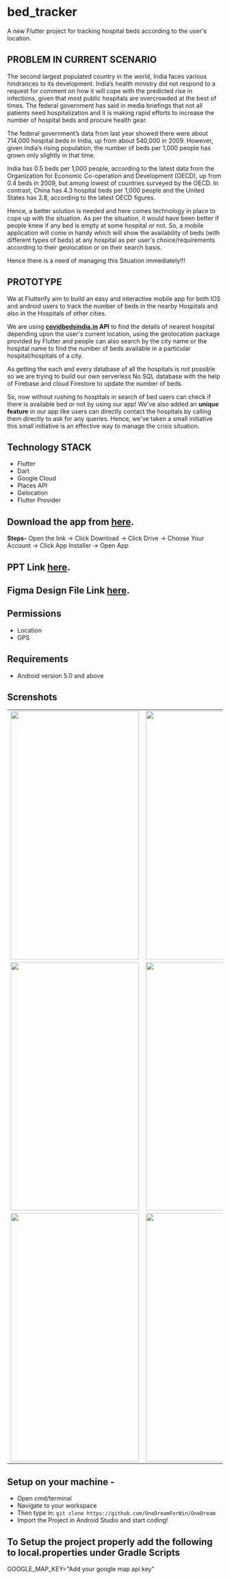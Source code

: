 # bed_tracker

A new Flutter project for tracking hospital beds according to the user's location.

## PROBLEM IN CURRENT SCENARIO 
The second largest populated country in the world, India faces various hindrances to its development. India’s health ministry did not respond to a request for comment on how it will cope with the predicted rise in infections, given that most public hospitals are overcrowded at the best of times. The federal government has said in media briefings that not all patients need hospitalization and it is making rapid efforts to increase the number of hospital beds and procure health gear.

The federal government’s data from last year showed there were about 714,000 hospital beds in India, up from about 540,000 in 2009. However, given India’s rising population, the number of beds per 1,000 people has grown only slightly in that time.

India has 0.5 beds per 1,000 people, according to the latest data from the Organization for Economic Co-operation and Development (OECD), up from 0.4 beds in 2009, but among lowest of countries surveyed by the OECD. In contrast, China has 4.3 hospital beds per 1,000 people and the United States has 2.8, according to the latest OECD figures.

Hence, a better solution is needed and here comes technology in place to cope up with the situation. As per the situation, it would have been better if people knew if any bed is empty at some hospital or not. So, a mobile application will come in handy which will show the availability of beds (with different types of beds) at any hospital as per user's choice/requirements according to their geolocation or on their search basis.

Hence there is a need of managing this Situation immediately!!!

## PROTOTYPE 
We at Flutterify aim to build an easy and interactive mobile app for both IOS and android users to track the number of beds in the nearby Hospitals and also in the Hospitals of other cities.

We are using **[covidbedsindia.in](https://documenter.getpostman.com/view/15598746/TzXzDH7k#3188a9c3-c98d-4edd-ba17-34816f9571d6) API** to find the details of nearest hospital depending upon the user's current location, using the geolocation package provided by Flutter and people can also search by the city name or the hospital name to find the number of beds available in a particular hospital/hospitals of a city. 

As getting the each and every database of all the hospitals is not possible so we are trying to build our own serverless No SQL database with the help of Firebase and cloud Firestore to update the number of beds. 

So, now without rushing to hospitals in search of bed users can check if there is available bed or not by using our app!
We've also added an **unique feature** in our app like users can directly contact the hospitals by calling them directly to ask for any queries.
Hence, we've taken a small initiative this small initiative is an effective way to manage the crisis situation. 

## Technology STACK

-	Flutter
-	Dart
-	Google Cloud
-	Places API
-	Gelocation
-	Flutter Provider


## Download the app from [here](https://drive.google.com/file/d/1_ffyqvu2N-g8XUQi3S8Kda_qZ2ueCDrV/view?usp=sharing).
**Steps-** Open the link -> Click Download -> Click Drive -> Choose Your Account -> Click App Installer -> Open App

## PPT Link [here](https://docs.google.com/presentation/d/1-xvJQnlfb7X_ilyWGF9KTiYqHeHKI3Gyjl3EE0UjVuc/edit#slide=id.g125944e0cb1_3_25).

## Figma Design File Link [here](https://www.figma.com/file/0fb7UNXmUJMJzjr4Nr30JP/Bed_Tracker?node-id=0%3A1).

## Permissions

* Location
* GPS

## Requirements
* Android version 5.0 and above


## Screnshots 
<table>
  <tr>
    <td><img src="https://user-images.githubusercontent.com/104226601/164974955-09dcf6b8-67cf-4e42-9ec1-66716c1f3ed6.png" height = "580" width="300"></td>
    <td><img src="https://user-images.githubusercontent.com/104226601/164975037-d3b607ab-4108-4a90-9d4e-b93dcf4a439d.png" height = "580" width="300"></td>
  </tr>
  <tr>
    <td><img src="https://user-images.githubusercontent.com/104226601/164975085-d7ceef70-fd81-4827-ae9b-6e7a9098537a.png" height = "580" width="300"></td>
    <td><img src="https://user-images.githubusercontent.com/104226601/164975136-b82c23d6-cdcd-4e89-be1b-2308e2179102.png" height = "580" width="300"></td>   
  </tr>
  <tr>
    <td><img src="https://user-images.githubusercontent.com/104226601/164975188-2062c0dd-d891-4f6e-9fd9-26ab40455f28.png" height = "580" width="300"></td>
    <td><img src="https://user-images.githubusercontent.com/104226601/164975216-269619ac-d3bb-4ec0-b256-c21a75308658.png" height = "580" width="300"></td>
  </tr>
</table>

## Setup on your machine - 

- Open cmd/terminal
- Navigate to your workspace
- Then type in: ```git clone https://github.com/OneDreamForWin/OneDream```
- Import the Project in Android Studio and start coding!

## To Setup the project properly add the following to local.properties under Gradle Scripts

GOOGLE_MAP_KEY="Add your google map api key"
